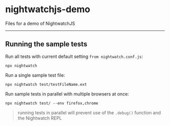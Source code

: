 # nightwatchjs-demo
Files for a demo of NightwatchJS

---

## Running the sample tests
Run all tests with current default setting `from nightwatch.conf.js`:

`npx nightwatch`

Run a single sample test file:

`npx nightwatch test/testFileName.ext`

Run sample tests in parallel with multiple browsers at once:

`npx nightwatch test/ --env firefox,chrome`

> running tests in parallel will prevent use of the `.debug()` function and the Nightwatch REPL
